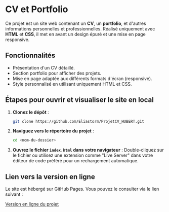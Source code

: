 # CV et Portfolio

Ce projet est un site web contenant un **CV**, un **portfolio**, et d'autres informations personnelles et professionnelles. Réalisé uniquement avec **HTML** et **CSS**, il met en avant un design épuré et une mise en page responsive.

## Fonctionnalités
- Présentation d'un CV détaillé.
- Section portfolio pour afficher des projets.
- Mise en page adaptée aux différents formats d'écran (responsive).
- Style personnalisé en utilisant uniquement HTML et CSS.

## Étapes pour ouvrir et visualiser le site en local
1. **Clonez le dépôt** :
   ```bash
   git clone https://github.com/Eliastorm/ProjetCV_HUBERT.git
   ```

2. **Naviguez vers le répertoire du projet** :
   ```bash
   cd <nom-du-dossier>
   ```

3. **Ouvrez le fichier `index.html` dans votre navigateur** :
   Double-cliquez sur le fichier ou utilisez une extension comme "Live Server" dans votre éditeur de code préféré pour un rechargement automatique.

## Lien vers la version en ligne
Le site est hébergé sur GitHub Pages. Vous pouvez le consulter via le lien suivant :

[Version en ligne du projet](https://eliastorm.github.io/ProjetCV_HUBERT/index.html)

